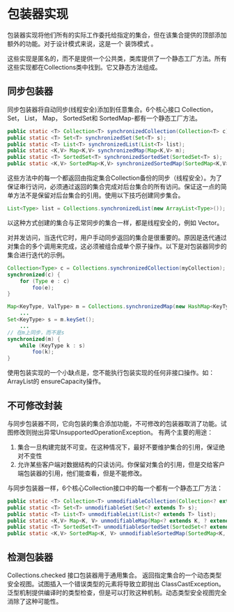 # 包装器实现
包装器实现将他们所有的实际工作委托给指定的集合，但在该集合提供的顶部添加额外的功能。对于设计模式来说，这是一个 装饰模式 。

这些实现是匿名的，而不是提供一个公共类，类库提供了一个静态工厂方法。所有这些实现都在Collections类中找到。它又静态方法组成。

## 同步包装器

同步包装器将自动同步(线程安全)添加到任意集合。6个核心接口 Collection， Set， List， Map， SortedSet和 SortedMap-都有一个静态工厂方法。
```java
public static <T> Collection<T> synchronizedCollection(Collection<T> c);
public static <T> Set<T> synchronizedSet(Set<T> s);
public static <T> List<T> synchronizedList(List<T> list);
public static <K,V> Map<K,V> synchronizedMap(Map<K,V> m);
public static <T> SortedSet<T> synchronizedSortedSet(SortedSet<T> s);
public static <K,V> SortedMap<K,V> synchronizedSortedMap(SortedMap<K,V> m);
```

这些方法中的每一个都返回由指定集合Collection备份的同步（线程安全）。为了保证串行访问，必须通过返回的集合完成对后台集合的所有访问。保证这一点的简单方法不是保留对后台集合的引用。使用以下技巧创建同步集合。

```java
List<Type> list = Collections.synchronizedList(new ArrayList<Type>());
```

以这种方式创建的集合与正常同步的集合一样，都是线程安全的，例如 Vector。

对并发访问，当迭代它时，用户手动同步返回的集合是很重要的。原因是迭代通过对集合的多个调用来完成，这必须被组合成单个原子操作。以下是对包装器同步的集合进行迭代的示例。
```java
Collection<Type> c = Collections.synchronizedCollection(myCollection);
synchronized(c) {
    for (Type e : c)
        foo(e);
}
```

```java
Map<KeyType, ValType> m = Collections.synchronizedMap(new HashMap<KeyType, ValType>());
    ...
Set<KeyType> s = m.keySet();
    ...
// 在m上同步，而不是s
synchronized(m) {
    while (KeyType k : s)
        foo(k);
}
```

使用包装实现的一个小缺点是，您不能执行包装实现的任何非接口操作。如：ArrayList的 ensureCapacity操作。

## 不可修改封装

与同步包装器不同，它向包装的集合添加功能，不可修改的包装器取消了功能。试图修改则抛出异常UnsupportedOperationException。
有两个主要的用途：

1. 集合一旦构建完就不可变。在这种情况下，最好不要维护集合的引用，保证绝对不变性
2. 允许某些客户端对数据结构的只读访问。你保留对集合的引用，但是交给客户端包装器的引用，他们能查看，但是不能修改。

 与同步包装器一样，6个核心Collection接口中的每一个都有一个静态工厂方法：
 ```java
 public static <T> Collection<T> unmodifiableCollection(Collection<? extends T> c);
public static <T> Set<T> unmodifiableSet(Set<? extends T> s);
public static <T> List<T> unmodifiableList(List<? extends T> list);
public static <K,V> Map<K, V> unmodifiableMap(Map<? extends K, ? extends V> m);
public static <T> SortedSet<T> unmodifiableSortedSet(SortedSet<? extends T> s);
public static <K,V> SortedMap<K, V> unmodifiableSortedMap(SortedMap<K, ? extends V> m);
 ```
 
## 检测包装器

Collections.checked 接口包装器用于通用集合。
返回指定集合的一个动态类型安全视图。试图插入一个错误类型的元素将导致立即抛出 ClassCastException。泛型机制提供编译时的类型检查，但是可以打败这种机制。动态类型安全视图完全消除了这种可能性。